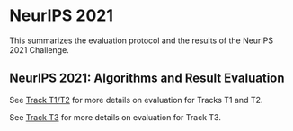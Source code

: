 # NeurIPS 2021

This summarizes the evaluation protocol and the results of the NeurIPS 2021 Challenge.

## NeurIPS 2021: Algorithms and Result Evaluation

See [Track T1/T2](t1_t2/README.md) for more details on evaluation for Tracks T1 and T2.

See [Track T3](t3/README.md) for more details on evaluation for Track T3.
